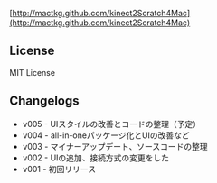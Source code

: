 [http://mactkg.github.com/kinect2Scratch4Mac](http://mactkg.github.com/kinect2Scratch4Mac)

## License 
MIT License

## Changelogs
* v005 - UIスタイルの改善とコードの整理（予定）
* v004 - all-in-oneパッケージ化とUIの改善など
* v003 - マイナーアップデート、ソースコードの整理
* v002 - UIの追加、接続方式の変更をした
* v001 - 初回リリース
